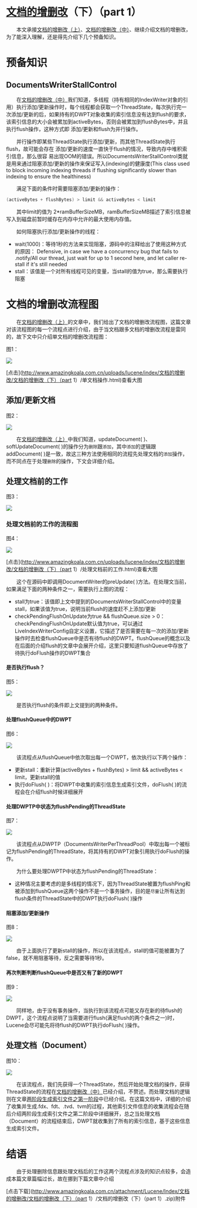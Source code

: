 # [文档的增删改](https://www.amazingkoala.com.cn/Lucene/Index/)（下）（part 1）

&emsp;&emsp;本文承接[文档的增删改（上）](https://www.amazingkoala.com.cn/Lucene/Index/2019/0626/68.html)、[文档的增删改（中）](https://www.amazingkoala.com.cn/Lucene/Index/2019/0628/69.html)、继续介绍文档的增删改，为了能深入理解，还是得先介绍下几个预备知识。

# 预备知识

## DocumentsWriterStallControl
&emsp;&emsp;在[文档的增删改（中）](https://www.amazingkoala.com.cn/Lucene/Index/2019/0628/69.html)我们知道，多线程（持有相同的IndexWriter对象的引用）执行添加/更新操作时，每个线程都会获取一个ThreadState，每次执行完一次添加/更新的后，如果持有的DWPT对象收集的索引信息没有达到flush的要求，该索引信息的大小会被累加到activeBytes，否则会被累加到flushBytes中，并且执行flush操作，这种方式即 添加/更新和flush为并行操作。

&emsp;&emsp;并行操作即某些ThreadState执行添加/更新，而其他ThreadState执行flush，故可能会存在 添加/更新的速度一直快于flush的情况，导致内存中堆积索引信息，那么很容 易出现OOM的错误。所以DocumentsWriterStallControl类就是用来通过阻塞添加/更新的操作来保证写入(indexing)的健康度(This class used to block incoming indexing threads if flushing significantly slower than indexing to ensure the healthiness)

&emsp;&emsp;满足下面的条件时需要阻塞添加/更新的操作：

```java
(activeBytes + flushBytes) > limit && activeBytes < limit
```
&emsp;&emsp;其中limit的值为 2*ramBufferSizeMB，ramBufferSizeMB描述了索引信息被写入到磁盘前暂时缓存在内存中允许的最大使用内存值。

&emsp;&emsp;如何阻塞执行添加/更新操作的线程：

- wait(1000)：等待1秒的方法来实现阻塞，源码中的注释给出了使用这种方式的原因： Defensive, in case we have a concurrency bug that fails to .notify/All our thread, just wait for up to 1 second here, and let caller re-stall if it's still needed
- stall：该值是一个对所有线程可见的变量，当stall的值为true，那么需要执行阻塞


# 文档的增删改流程图

&emsp;&emsp;在[文档的增删改（上）](https://www.amazingkoala.com.cn/Lucene/Index/2019/0626/68.html)的文章中，我们给出了文档的增删改流程图，这篇文章对该流程图的每一个流程点进行介绍，由于当文档跟多文档的增删改流程是雷同的，故下文中只介绍单文档的增删改流程图：

图1：

<img src="http://www.amazingkoala.com.cn/uploads/lucene/index/文档的增删改/文档的增删改（下）（part 1）/1.png">

[点击](http://www.amazingkoala.com.cn/uploads/lucene/index/文档的增删改/文档的增删改（下）（part 1）/单文档操作.html)查看大图

## 添加/更新文档

图2：

<img src="http://www.amazingkoala.com.cn/uploads/lucene/index/文档的增删改/文档的增删改（下）（part 1）/2.png">

&emsp;&emsp;在[文档的增删改（上）](https://www.amazingkoala.com.cn/Lucene/Index/2019/0626/68.html)中我们知道，updateDocument( )、softUpdateDocument( )的操作分为`删除`跟`添加`，其中`添加`的逻辑跟addDocument( )是一致，故这三种方法使用相同的流程先处理文档的`添加`操作，而不同点在于处理`删除`的操作，下文会详细介绍。

## 处理文档前的工作

图3：

<img src="http://www.amazingkoala.com.cn/uploads/lucene/index/文档的增删改/文档的增删改（下）（part 1）/3.png">

### 处理文档前的工作的流程图

图4：

<img src="http://www.amazingkoala.com.cn/uploads/lucene/index/文档的增删改/文档的增删改（下）（part 1）/4.png">

[点击](http://www.amazingkoala.com.cn/uploads/lucene/index/文档的增删改/文档的增删改（下）（part 1）/处理文档前的工作.html)查看大图

&emsp;&emsp;这个在源码中即调用DocumentWriter的preUpdate( )方法。在处理文当前，如果满足下面的两种条件之一，需要执行上图的流程：

- stall为true：该值即上文中提到的DocumentsWriterStallControl中的变量stall，如果该值为true，说明当前flush的速度赶不上添加/更新
- checkPendingFlushOnUpdate为true && flushQueue.size > 0：checkPendingFlushOnUpdate默认值为true，可以通过LiveIndexWriterConfig自定义设置，它描述了是否需要在每一次的添加/更新操作时去检查flushQueue中是否有待flush的DWPT。flushQueue的概念以及在后面的介绍flush的文章中会展开介绍，这里只要知道flushQueue中存放了待执行doFlush操作的DWPT集合

#### 是否执行flush？

图5：

<img src="http://www.amazingkoala.com.cn/uploads/lucene/index/文档的增删改/文档的增删改（下）（part 1）/5.png">

&emsp;&emsp;是否执行flush的条件即上文提到的两种条件。

#### 处理flushQueue中的DWPT

图6：

<img src="http://www.amazingkoala.com.cn/uploads/lucene/index/文档的增删改/文档的增删改（下）（part 1）/6.png">

&emsp;&emsp;该流程点从flushQueue中依次取出每一个DWPT，依次执行以下两个操作：

- 更新stall：重新计算(activeBytes + flushBytes) > limit && activeBytes < limit，更新stall的值
- 执行doFlush( )：将DWPT中收集的索引信息生成索引文件，doFlush( )的流程会在介绍flush时候详细展开

#### 处理DWPTP中状态为flushPending的ThreadState

图7：

<img src="http://www.amazingkoala.com.cn/uploads/lucene/index/文档的增删改/文档的增删改（下）（part 1）/7.png">

&emsp;&emsp;该流程点从DWPTP（DocumentsWriterPerThreadPool）中取出每一个被标记为flushPending的ThreadState，将其持有的DWPT对象引用执行doFlush的操作。

&emsp;&emsp;为什么要处理DWPTP中状态为flushPending的ThreadState：

- 这种情况主要考虑的是多线程的情况下，因为ThreadState被置为flushPing和被添加到flushQueue这两个操作不是一个事务操作，目的是`尽量`让所有达到flush条件的ThreadState中的DWPT执行doFlush( )操作

#### 阻塞添加/更新操作

图8：

<img src="http://www.amazingkoala.com.cn/uploads/lucene/index/文档的增删改/文档的增删改（下）（part 1）/8.png">

&emsp;&emsp;由于上面执行了更新stall的操作，所以在该流程点，stall的值可能被置为了false，就不用阻塞等待，反之需要等待1秒。

#### 再次判断判断flushQueue中是否又有了新的DWPT

图9：

<img src="http://www.amazingkoala.com.cn/uploads/lucene/index/文档的增删改/文档的增删改（下）（part 1）/9.png">

&emsp;&emsp;同样地，由于没有事务操作，当执行到该流程点可能又存在新的待flush的DWPT，这个流程点说明了当需要进行flush(满足flush的两个条件之一)时，Lucene会尽可能先将待flush的DWPT执行doFlush( )操作。

## 处理文档（Document）

图10：

<img src="http://www.amazingkoala.com.cn/uploads/lucene/index/文档的增删改/文档的增删改（下）（part 1）/10.png">

&emsp;&emsp;在该流程点，我们先获得一个ThreadState，然后开始处理文档的操作，获得ThreadState的流程在[文档的增删改（中）](https://www.amazingkoala.com.cn/Lucene/Index/2019/0628/69.html)已经介绍，不赘述。而处理文档的逻辑则在文章[两阶段生成索引文件之第一阶段](https://www.amazingkoala.com.cn/Lucene/Index/2019/0521/61.html)中已经介绍。在这篇文档中，详细的介绍了收集并生成.fdx、fdt、.tvd、tvm的过程，其他索引文件信息的收集流程会在随后介绍两阶段生成索引文件之第二阶段中详细展开，总之当处理文档（Document）的流程结束后，DWPT就收集到了所有的索引信息，基于这些信息生成索引文件。

# 结语

&emsp;&emsp;由于处理删除信息跟处理文档后的工作这两个流程点涉及的知识点较多，会造成本篇文章篇幅过长，故在挪到下篇文章中介绍

[点击下载](http://www.amazingkoala.com.cn/attachment/Lucene/Index/文档的增删改/文档的增删改（下）（part 1）/文档的增删改（下）（part 1）.zip)附件